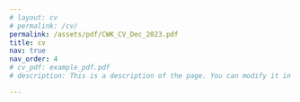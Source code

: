 ```yaml
---
# layout: cv
# permalink: /cv/
permalink: /assets/pdf/CWK_CV_Dec_2023.pdf
title: cv
nav: true
nav_order: 4
# cv_pdf: example_pdf.pdf
# description: This is a description of the page. You can modify it in 'pages/_cv.md'. You can also change or remove the top pdf download button.

---
```

